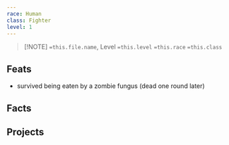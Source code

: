 ```yaml
---
race: Human
class: Fighter
level: 1
---
```





> [!NOTE] `=this.file.name`, Level `=this.level` `=this.race` `=this.class`


## Feats
- survived being eaten by a zombie fungus (dead one round later)

## Facts

## Projects


